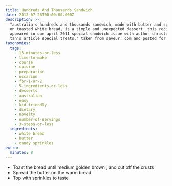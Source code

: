 ```yaml
---
title: Hundreds And Thousands Sandwich
date: 2012-07-26T00:00:00.000Z
description: >-
  "australia's hundreds and thousands sandwich, made with butter and sprinkles
  on toasted white bread, is a simple and unexpected dessert. this recipe first
  appeared in our april 2011 special sandwich issue with author christopher
  tan's article special treats." taken from saveur. com and posted for zwt.
taxonomies:
  tags:
    - 15-minutes-or-less
    - time-to-make
    - course
    - cuisine
    - preparation
    - occasion
    - for-1-or-2
    - 5-ingredients-or-less
    - desserts
    - australian
    - easy
    - kid-friendly
    - dietary
    - novelty
    - number-of-servings
    - 3-steps-or-less
  ingredients:
    - white bread
    - butter
    - candy sprinkles
extra:
  minutes: 8
---
```

 - Toast the bread until medium golden brown , and cut off the crusts
 - Spread the butter on the warm bread
 - Top with sprinkles to taste
